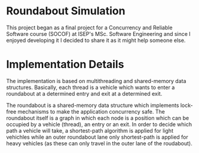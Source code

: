 # Roundabout Simulation
This project began as a final project for a Concurrency and Reliable Software course (SOCOF) at ISEP's MSc. Software Engineering and since I enjoyed developing it I decided to share it as it might help someone else.

# Implementation Details
The implementation is based on multithreading and shared-memory data structures. Basically, each thread is a vehicle which wants to enter a roundabout at a determined entry and exit at a determined exit.

The roundabout is a shared-memory data structure which implements lock-free mechanisms to make the application concurrency safe. The roundabout itself is a graph in which each node is a position which can be occupied by a vehicle (thread), an entry or an exit. In order to decide which path a vehicle will take, a shortest-path algorithm is applied for light vehichles while an outer roundabout lane only shortest-path is applied for heavy vehicles (as these can only travel in the outer lane of the roudabout).
